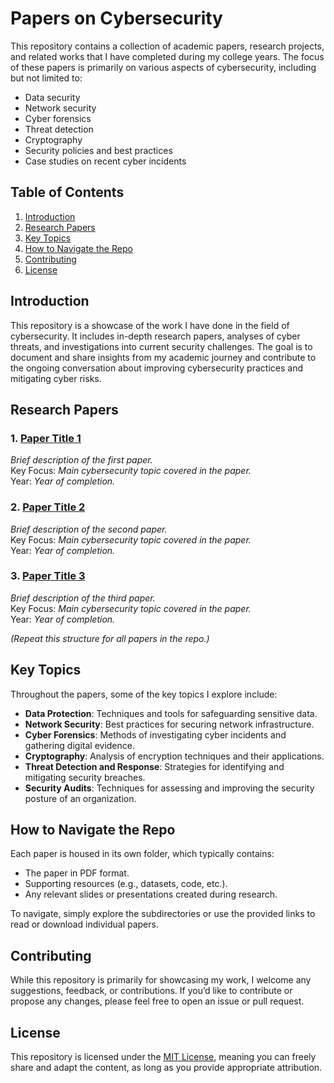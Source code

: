 # Papers on Cybersecurity

This repository contains a collection of academic papers, research projects, and related works that I have completed during my college years. The focus of these papers is primarily on various aspects of cybersecurity, including but not limited to:

- Data security
- Network security
- Cyber forensics
- Threat detection
- Cryptography
- Security policies and best practices
- Case studies on recent cyber incidents

## Table of Contents

1. [Introduction](#introduction)
2. [Research Papers](#research-papers)
3. [Key Topics](#key-topics)
4. [How to Navigate the Repo](#how-to-navigate-the-repo)
5. [Contributing](#contributing)
6. [License](#license)

## Introduction

This repository is a showcase of the work I have done in the field of cybersecurity. It includes in-depth research papers, analyses of cyber threats, and investigations into current security challenges. The goal is to document and share insights from my academic journey and contribute to the ongoing conversation about improving cybersecurity practices and mitigating cyber risks.

## Research Papers

### 1. **[Paper Title 1](./path_to_paper_1)**  
   _Brief description of the first paper._  
   Key Focus: _Main cybersecurity topic covered in the paper._  
   Year: _Year of completion._

### 2. **[Paper Title 2](./path_to_paper_2)**  
   _Brief description of the second paper._  
   Key Focus: _Main cybersecurity topic covered in the paper._  
   Year: _Year of completion._

### 3. **[Paper Title 3](./path_to_paper_3)**  
   _Brief description of the third paper._  
   Key Focus: _Main cybersecurity topic covered in the paper._  
   Year: _Year of completion._

*(Repeat this structure for all papers in the repo.)*

## Key Topics

Throughout the papers, some of the key topics I explore include:

- **Data Protection**: Techniques and tools for safeguarding sensitive data.
- **Network Security**: Best practices for securing network infrastructure.
- **Cyber Forensics**: Methods of investigating cyber incidents and gathering digital evidence.
- **Cryptography**: Analysis of encryption techniques and their applications.
- **Threat Detection and Response**: Strategies for identifying and mitigating security breaches.
- **Security Audits**: Techniques for assessing and improving the security posture of an organization.

## How to Navigate the Repo

Each paper is housed in its own folder, which typically contains:

- The paper in PDF format.
- Supporting resources (e.g., datasets, code, etc.).
- Any relevant slides or presentations created during research.

To navigate, simply explore the subdirectories or use the provided links to read or download individual papers.

## Contributing

While this repository is primarily for showcasing my work, I welcome any suggestions, feedback, or contributions. If you’d like to contribute or propose any changes, please feel free to open an issue or pull request.

## License

This repository is licensed under the [MIT License](./LICENSE), meaning you can freely share and adapt the content, as long as you provide appropriate attribution.

